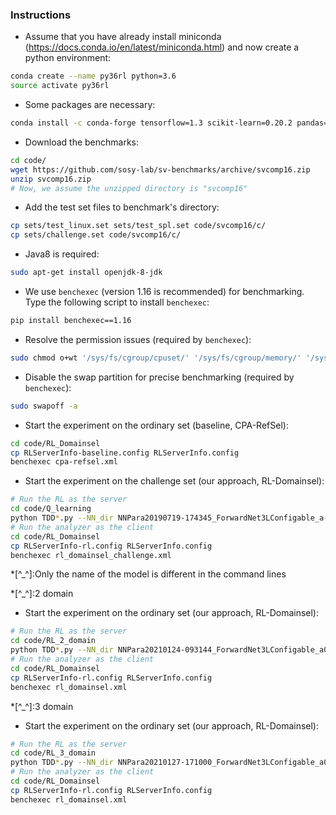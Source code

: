 ### Instructions

- Assume that you have already install miniconda (https://docs.conda.io/en/latest/miniconda.html) and now create a python environment:

```bash
conda create --name py36rl python=3.6
source activate py36rl
```

- Some packages are necessary:

```bash
conda install -c conda-forge tensorflow=1.3 scikit-learn=0.20.2 pandas=0.23.4 matplotlib
```

- Download the benchmarks:

```bash
cd code/
wget https://github.com/sosy-lab/sv-benchmarks/archive/svcomp16.zip
unzip svcomp16.zip
# Now, we assume the unzipped directory is "svcomp16"
```

- Add the test set files to benchmark's directory:

```bash
cp sets/test_linux.set sets/test_spl.set code/svcomp16/c/
cp sets/challenge.set code/svcomp16/c/
```

- Java8 is required:

```bash
sudo apt-get install openjdk-8-jdk
```

- We use `benchexec` (version 1.16 is recommended) for benchmarking. Type the following script to install `benchexec`:

```bash
pip install benchexec==1.16
```

- Resolve the permission issues (required by `benchexec`):

```bash
sudo chmod o+wt '/sys/fs/cgroup/cpuset/' '/sys/fs/cgroup/memory/' '/sys/fs/cgroup/freezer/' '/sys/fs/cgroup/cpu,cpuacct/'
```

- Disable the swap partition for precise benchmarking  (required by `benchexec`):

```bash
sudo swapoff -a
```
<!-- 
- Start the experiment on the ordinary set (our approach, RL-Domainsel):
```bash
# Run the RL as the server
cd code/Q_learning
python TDD*.py --NN_dir NNPara20190719-174345_ForwardNet3LConfigable_a-0.1_s5_e0_b-2_p-15_True_0.9_10000000_2048_h512_aSigmoid --rich_feature True --port 5002
# Run the analyzer as the client
cd code/RL_Domainsel
cp RLServerInfo-rl.config RLServerInfo.config
benchexec rl_domainsel.xml
``` -->



- Start the experiment on the ordinary set (baseline, CPA-RefSel):

```bash
cd code/RL_Domainsel
cp RLServerInfo-baseline.config RLServerInfo.config
benchexec cpa-refsel.xml
```

- Start the experiment on the challenge set (our approach, RL-Domainsel):

```bash
# Run the RL as the server
cd code/Q_learning
python TDD*.py --NN_dir NNPara20190719-174345_ForwardNet3LConfigable_a-0.1_s5_e0_b-2_p-15_True_0.9_10000000_2048_h512_aSigmoid --rich_feature True --port 5002
# Run the analyzer as the client
cd code/RL_Domainsel
cp RLServerInfo-rl.config RLServerInfo.config
benchexec rl_domainsel_challenge.xml
```

*[^_^]:Only the name of the model is different in the command lines

*[^_^]:2 domain
- Start the experiment on the ordinary set (our approach, RL-Domainsel):
```bash
# Run the RL as the server
cd code/RL_2_domain
python TDD*.py --NN_dir NNPara20210124-093144_ForwardNet3LConfigable_a0.5_s5_e0_b-2_p-15_True_0.9_10000000_2048_h256_aSigmoid --rich_feature True --port 5002
# Run the analyzer as the client
cd code/RL_Domainsel
cp RLServerInfo-rl.config RLServerInfo.config
benchexec rl_domainsel.xml
```

*[^_^]:3 domain
- Start the experiment on the ordinary set (our approach, RL-Domainsel):
```bash
# Run the RL as the server
cd code/RL_3_domain
python TDD*.py --NN_dir NNPara20210127-171000_ForwardNet3LConfigable_a0.8_s5_e0_b-2_p-5_True_0.9_10000000_2048_h256_aSigmoid --rich_feature True --port 5002
# Run the analyzer as the client
cd code/RL_Domainsel
cp RLServerInfo-rl.config RLServerInfo.config
benchexec rl_domainsel.xml
```
